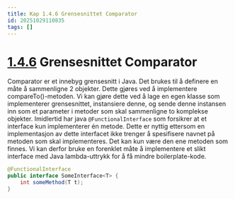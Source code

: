 ```yaml
---
title: Kap 1.4.6 Grensesnittet Comparator
id: 20251029110835
tags: []
---
```


# [1.4.6]([[20250818102829]]) Grensesnittet Comparator
Comparator er et innebyg grensesnitt i Java. Det brukes til å definere en måte å sammenligne 2 objekter. Dette gjøres ved å implementere compareTo()-metoden. Vi kan gjøre dette ved å lage en egen klasse som implementerer grensesnittet, instansiere denne, og sende denne instansen inn som et parameter i metoder som skal sammenligne to komplekse objekter. Imidlertid har java `@FunctionalInterface` som forsikrer at et interface kun implementerer én metode. Dette er nyttig ettersom en implementasjon av dette interfacet ikke trenger å spesifisere navnet på metoden som skal implementeres. Det kan kun være den ene metoden som finnes. Vi kan derfor bruke en forenklet måte å implementere et slikt interface med Java lambda-uttrykk for å få mindre boilerplate-kode.
```java
@FunctionalInterface
public interface SomeInterface<T> {
    int someMethod(T t);
}
```